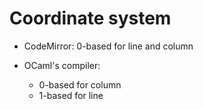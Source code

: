# Coordinate system

- CodeMirror: 0-based for line and column
- OCaml's compiler:

  - 0-based for column
  - 1-based for line
